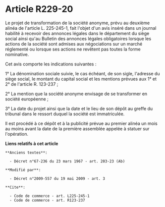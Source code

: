 # Article R229-20

Le projet de transformation de la société anonyme, prévu au deuxième alinéa de l'article L. 225-245-1, fait l'objet d'un avis
inséré dans un journal habilité à recevoir des annonces légales dans le département du siège social ainsi qu'au Bulletin des
annonces légales obligatoires lorsque les actions de la société sont admises aux négociations sur un marché réglementé ou
lorsque ses actions ne revêtent pas toutes la forme nominative. 

Cet avis comporte les indications suivantes : 

1° La dénomination sociale suivie, le cas échéant, de son sigle, l'adresse du siège social, le montant du capital social et
les mentions prévues aux 1° et 2° de l'article R. 123-237 ; 

2° La mention que la société anonyme envisage de se transformer en société européenne ; 

3° La date du projet ainsi que la date et le lieu de son dépôt au greffe du tribunal dans le ressort duquel la société est
immatriculée. 

Il est procédé à ce dépôt et à la publicité prévue au premier alinéa un mois au moins avant la date de la première assemblée
appelée à statuer sur l'opération.

**Liens relatifs à cet article**

	**Anciens textes**:

	  - Décret n°67-236 du 23 mars 1967 - art. 203-23 (Ab)

	**Modifié par**:

	  - Décret n°2009-557 du 19 mai 2009 - art. 3

	**Cite**:

	  - Code de commerce - art. L225-245-1
	  - Code de commerce - art. R123-237

